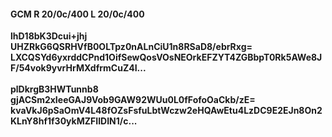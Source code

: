 #### GCM R 20/0c/400 L 20/0c/400
**lhD18bK3Dcui+jhj**<br/>**UHZRkG6QSRHVfB0OLTpz0nALnCiU1n8RSaD8/ebrRxg=**<br/>**LXCQSYd6yxrddCPnd1OifSewQosVOsNEOrkEFZYT4ZGBbpT0Rk5AWe8JF/54vok9yvrHrMXdfrmCuZ4I...**<br/><br/>
**plDkrgB3HWTunnb8**<br/>**gjACSm2xIeeGAJ9Vob9GAW92WUu0L0fFofoOaCkb/zE=**<br/>**kvaVkJ6pSaOmV4L48fOZsFsfuLbtWczw2eHQAwEtu4LzDC9E2EJn8On2KLnY8hf1f30ykMZFIIDIN1/c...**